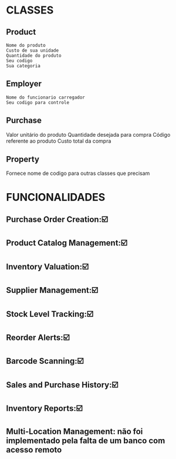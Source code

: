 
# CLASSES
## Product
    Nome do produto
    Custo de sua unidade
    Quantidade do produto
    Seu codigo 
    Sua categoria   
## Employer
    Nome do funcionario carregador
    Seu codigo para controle
## Purchase
  Valor unitário do produto
  Quantidade desejada para compra
  Código referente ao produto
  Custo total da compra
## Property
  Fornece nome de codigo para outras classes que precisam 

#  FUNCIONALIDADES
##  Purchase Order Creation:☑️
##  Product Catalog Management:☑️
##  Inventory Valuation:☑️
##  Supplier Management:☑️
##  Stock Level Tracking:☑️
##  Reorder Alerts:☑️
##  Barcode Scanning:☑️
##  Sales and Purchase History:☑️
##  Inventory Reports:☑️
## Multi-Location Management: não foi implementado pela falta de um banco com acesso remoto
